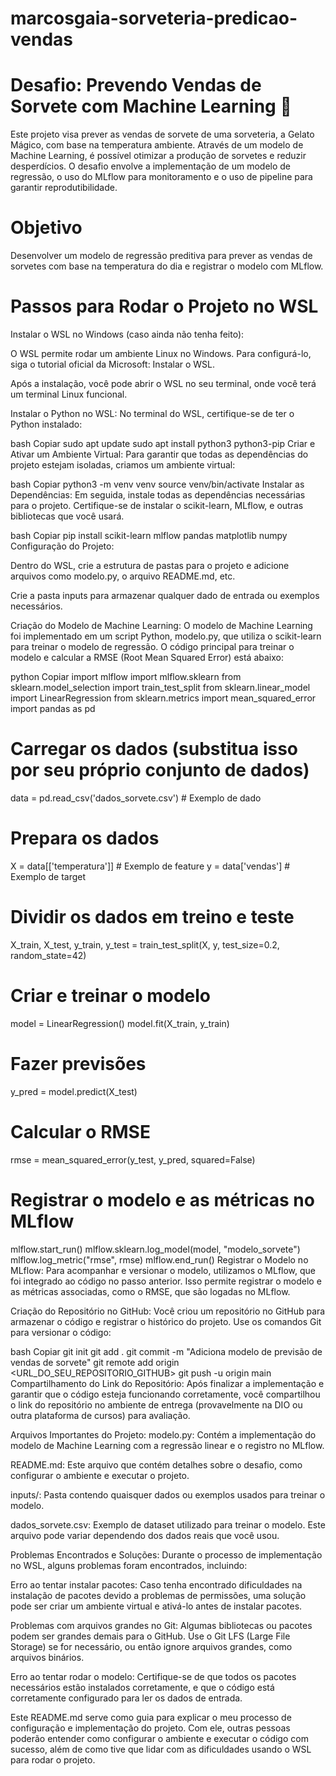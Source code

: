 # marcosgaia-sorveteria-predicao-vendas


# Desafio: Prevendo Vendas de Sorvete com Machine Learning 🍦
Este projeto visa prever as vendas de sorvete de uma sorveteria, a Gelato Mágico, com base na temperatura ambiente. Através de um modelo de Machine Learning, é possível otimizar a produção de sorvetes e reduzir desperdícios. O desafio envolve a implementação de um modelo de regressão, o uso do MLflow para monitoramento e o uso de pipeline para garantir reprodutibilidade.

# Objetivo
Desenvolver um modelo de regressão preditiva para prever as vendas de sorvetes com base na temperatura do dia e registrar o modelo com MLflow.

# Passos para Rodar o Projeto no WSL
Instalar o WSL no Windows (caso ainda não tenha feito):

O WSL permite rodar um ambiente Linux no Windows. Para configurá-lo, siga o tutorial oficial da Microsoft: Instalar o WSL.

Após a instalação, você pode abrir o WSL no seu terminal, onde você terá um terminal Linux funcional.

Instalar o Python no WSL: No terminal do WSL, certifique-se de ter o Python instalado:

bash
Copiar
sudo apt update
sudo apt install python3 python3-pip
Criar e Ativar um Ambiente Virtual: Para garantir que todas as dependências do projeto estejam isoladas, criamos um ambiente virtual:

bash
Copiar
python3 -m venv venv
source venv/bin/activate
Instalar as Dependências: Em seguida, instale todas as dependências necessárias para o projeto. Certifique-se de instalar o scikit-learn, MLflow, e outras bibliotecas que você usará.

bash
Copiar
pip install scikit-learn mlflow pandas matplotlib numpy
Configuração do Projeto:

Dentro do WSL, crie a estrutura de pastas para o projeto e adicione arquivos como modelo.py, o arquivo README.md, etc.

Crie a pasta inputs para armazenar qualquer dado de entrada ou exemplos necessários.

Criação do Modelo de Machine Learning: O modelo de Machine Learning foi implementado em um script Python, modelo.py, que utiliza o scikit-learn para treinar o modelo de regressão. O código principal para treinar o modelo e calcular a RMSE (Root Mean Squared Error) está abaixo:

python
Copiar
import mlflow
import mlflow.sklearn
from sklearn.model_selection import train_test_split
from sklearn.linear_model import LinearRegression
from sklearn.metrics import mean_squared_error
import pandas as pd

# Carregar os dados (substitua isso por seu próprio conjunto de dados)
data = pd.read_csv('dados_sorvete.csv')  # Exemplo de dado

# Prepara os dados
X = data[['temperatura']]  # Exemplo de feature
y = data['vendas']  # Exemplo de target

# Dividir os dados em treino e teste
X_train, X_test, y_train, y_test = train_test_split(X, y, test_size=0.2, random_state=42)

# Criar e treinar o modelo
model = LinearRegression()
model.fit(X_train, y_train)

# Fazer previsões
y_pred = model.predict(X_test)

# Calcular o RMSE
rmse = mean_squared_error(y_test, y_pred, squared=False)

# Registrar o modelo e as métricas no MLflow
mlflow.start_run()
mlflow.sklearn.log_model(model, "modelo_sorvete")
mlflow.log_metric("rmse", rmse)
mlflow.end_run()
Registrar o Modelo no MLflow: Para acompanhar e versionar o modelo, utilizamos o MLflow, que foi integrado ao código no passo anterior. Isso permite registrar o modelo e as métricas associadas, como o RMSE, que são logadas no MLflow.

Criação do Repositório no GitHub: Você criou um repositório no GitHub para armazenar o código e registrar o histórico do projeto. Use os comandos Git para versionar o código:

bash
Copiar
git init
git add .
git commit -m "Adiciona modelo de previsão de vendas de sorvete"
git remote add origin <URL_DO_SEU_REPOSITORIO_GITHUB>
git push -u origin main
Compartilhamento do Link do Repositório: Após finalizar a implementação e garantir que o código esteja funcionando corretamente, você compartilhou o link do repositório no ambiente de entrega (provavelmente na DIO ou outra plataforma de cursos) para avaliação.

Arquivos Importantes do Projeto:
modelo.py: Contém a implementação do modelo de Machine Learning com a regressão linear e o registro no MLflow.

README.md: Este arquivo que contém detalhes sobre o desafio, como configurar o ambiente e executar o projeto.

inputs/: Pasta contendo quaisquer dados ou exemplos usados para treinar o modelo.

dados_sorvete.csv: Exemplo de dataset utilizado para treinar o modelo. Este arquivo pode variar dependendo dos dados reais que você usou.

Problemas Encontrados e Soluções:
Durante o processo de implementação no WSL, alguns problemas foram encontrados, incluindo:

Erro ao tentar instalar pacotes: Caso tenha encontrado dificuldades na instalação de pacotes devido a problemas de permissões, uma solução pode ser criar um ambiente virtual e ativá-lo antes de instalar pacotes.

Problemas com arquivos grandes no Git: Algumas bibliotecas ou pacotes podem ser grandes demais para o GitHub. Use o Git LFS (Large File Storage) se for necessário, ou então ignore arquivos grandes, como arquivos binários.

Erro ao tentar rodar o modelo: Certifique-se de que todos os pacotes necessários estão instalados corretamente, e que o código está corretamente configurado para ler os dados de entrada.

Este README.md serve como guia para explicar o meu processo de configuração e implementação do projeto. Com ele, outras pessoas poderão entender como configurar o ambiente e executar o código com sucesso, além de como tive que lidar com as dificuldades usando o WSL para rodar o projeto.
